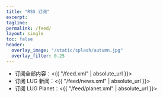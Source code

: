 ```yaml
---
title: "RSS 订阅"
excerpt: 
tagline: 
permalink: /feed/
layout: single
toc: false
header:
  overlay_image: "/static/splash/autumn.jpg"
  overlay_filter: 0.25
---
```


- 订阅全部内容：<{{ "/feed.xml" | absolute_url }}>
- 订阅 LUG 新闻：<{{ "/feed/news.xml" | absolute_url }}>
- 订阅 LUG Planet：<{{ "/feed/planet.xml" | absolute_url }}>
